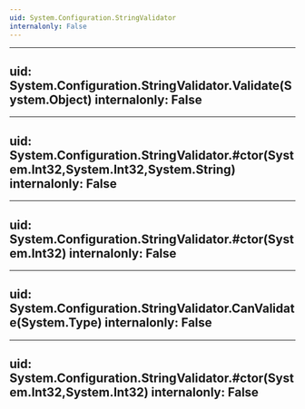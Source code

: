 ```yaml
---
uid: System.Configuration.StringValidator
internalonly: False
---
```


---
uid: System.Configuration.StringValidator.Validate(System.Object)
internalonly: False
---

---
uid: System.Configuration.StringValidator.#ctor(System.Int32,System.Int32,System.String)
internalonly: False
---

---
uid: System.Configuration.StringValidator.#ctor(System.Int32)
internalonly: False
---

---
uid: System.Configuration.StringValidator.CanValidate(System.Type)
internalonly: False
---

---
uid: System.Configuration.StringValidator.#ctor(System.Int32,System.Int32)
internalonly: False
---
